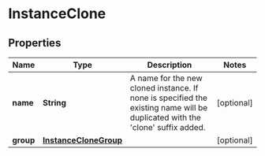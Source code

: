 

# InstanceClone

## Properties

Name | Type | Description | Notes
------------ | ------------- | ------------- | -------------
**name** | **String** | A name for the new cloned instance. If none is specified the existing name will be duplicated with the &#39;clone&#39; suffix added. |  [optional]
**group** | [**InstanceCloneGroup**](InstanceCloneGroup.md) |  |  [optional]



